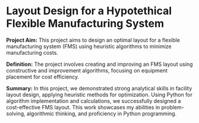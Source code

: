 # Layout Design for a Hypotethical Flexible Manufacturing System

**Project Aim:** This project aims to design an optimal layout for a flexible manufacturing system (FMS) using heuristic algorithms to minimize manufacturing costs.

**Definition:** The project involves creating and improving an FMS layout using constructive and improvement algorithms, focusing on equipment placement for cost efficiency.

**Summary:** In this project, we demonstrated strong analytical skills in facility layout design, applying heuristic methods for optimization. Using Python for algorithm implementation and calculations, we successfully designed a cost-effective FMS layout. This work showcases my abilities in problem-solving, algorithmic thinking, and proficiency in Python programming.

